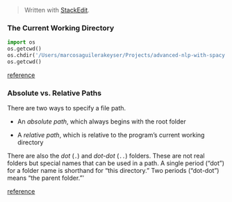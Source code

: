 > Written with [StackEdit](https://stackedit.io/).

### The Current Working Directory

```python
import os
os.getcwd()
os.chdir('/Users/marcosaguilerakeyser/Projects/advanced-nlp-with-spacy')
os.getcwd()
```
[reference](http://automatetheboringstuff.com/chapter8/)

### Absolute vs. Relative Paths

There are two ways to specify a file path.

-   An  _absolute path_, which always begins with the root folder
    
-   A  _relative path_, which is relative to the program’s current working directory
    

There are also the  _dot_  (`.`) and  _dot-dot_  (`..`) folders. These are not real folders but special names that can be used in a path. A single period (“dot”) for a folder name is shorthand for “this directory.” Two periods (“dot-dot”) means “the parent folder.”'

[reference](http://automatetheboringstuff.com/chapter8/)

<!--stackedit_data:
eyJoaXN0b3J5IjpbLTE3NTkxNDAzMjhdfQ==
-->